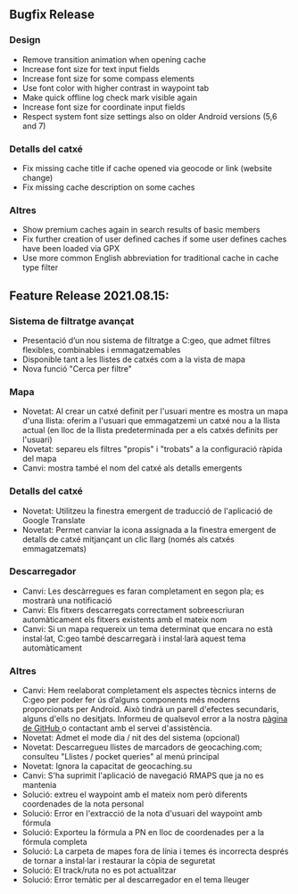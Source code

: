 ## Bugfix Release

### Design
- Remove transition animation when opening cache
- Increase font size for text input fields
- Increase font size for some compass elements
- Use font color with higher contrast in waypoint tab
- Make quick offline log check mark visible again
- Increase font size for coordinate input fields
- Respect system font size settings also on older Android versions (5,6 and 7)

### Detalls del catxé
- Fix missing cache title if cache opened via geocode or link (website change)
- Fix missing cache description on some caches

### Altres
- Show premium caches again in search results of basic members
- Fix further creation of user defined caches if some user defines caches have been loaded via GPX
- Use more common English abbreviation for traditional cache in cache type filter

## Feature Release 2021.08.15:

### Sistema de filtratge avançat
- Presentació d’un nou sistema de filtratge a C:geo, que admet filtres flexibles, combinables i emmagatzemables
- Disponible tant a les llistes de catxés com a la vista de mapa
- Nova funció "Cerca per filtre"

### Mapa
- Novetat: Al crear un catxé definit per l'usuari mentre es mostra un mapa d'una llista: oferim a l'usuari que emmagatzemi un catxé nou a la llista actual (en lloc de la llista predeterminada per a els catxés definits per l'usuari)
- Novetat: separeu els filtres "propis" i "trobats" a la configuració ràpida del mapa
- Canvi: mostra també el nom del catxé als detalls emergents

### Detalls del catxé
- Novetat: Utilitzeu la finestra emergent de traducció de l'aplicació de Google Translate
- Novetat: Permet canviar la icona assignada a la finestra emergent de detalls de catxé mitjançant un clic llarg (només als catxés emmagatzemats)

### Descarregador
- Canvi: Les descàrregues es faran completament en segon pla; es mostrarà una notificació
- Canvi: Els fitxers descarregats correctament sobreescriuran automàticament els fitxers existents amb el mateix nom
- Canvi: Si un mapa requereix un tema determinat que encara no està instal·lat, C:geo també descarregarà i instal·larà aquest tema automàticament

### Altres
- Canvi: Hem reelaborat completament els aspectes tècnics interns de C:geo per poder fer ús d’alguns components més moderns proporcionats per Android. Això tindrà un parell d'efectes secundaris, alguns d'ells no desitjats. Informeu de qualsevol error a la nostra [ pàgina de GitHub ](https://www.github.com/cgeo/cgeo/issues) o contactant amb el servei d'assistència.
- Novetat: Admet el mode dia / nit des del sistema (opcional)
- Novetat: Descarregueu llistes de marcadors de geocaching.com; consulteu "Llistes / pocket queries" al menú principal
- Novetat: Ignora la capacitat de geocaching.su
- Canvi: S'ha suprimit l'aplicació de navegació RMAPS que ja no es mantenia
- Solució: extreu el waypoint amb el mateix nom però diferents coordenades de la nota personal
- Solució: Error en l'extracció de la nota d'usuari del waypoint amb fórmula
- Solució: Exporteu la fórmula a PN en lloc de coordenades per a la fórmula completa
- Solució: La carpeta de mapes fora de línia i temes és incorrecta després de tornar a instal·lar i restaurar la còpia de seguretat
- Solució: El track/ruta no es pot actualitzar
- Solució: Error temàtic per al descarregador en el tema lleuger
